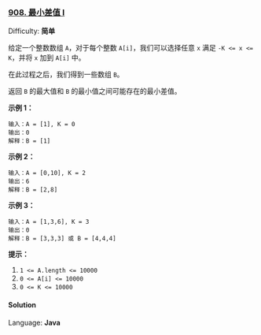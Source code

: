 ### [908\. 最小差值 I](https://leetcode-cn.com/problems/smallest-range-i/)

Difficulty: **简单**


给定一个整数数组 `A`，对于每个整数 `A[i]`，我们可以选择任意 `x` 满足 `-K <= x <= K`，并将 `x` 加到 `A[i]` 中。

在此过程之后，我们得到一些数组 `B`。

返回 `B` 的最大值和 `B` 的最小值之间可能存在的最小差值。

**示例 1：**

```
输入：A = [1], K = 0
输出：0
解释：B = [1]
```

**示例 2：**

```
输入：A = [0,10], K = 2
输出：6
解释：B = [2,8]
```

**示例 3：**

```
输入：A = [1,3,6], K = 3
输出：0
解释：B = [3,3,3] 或 B = [4,4,4]
```

**提示：**

1.  `1 <= A.length <= 10000`
2.  `0 <= A[i] <= 10000`
3.  `0 <= K <= 10000`


#### Solution

Language: **Java**

```java
​
```